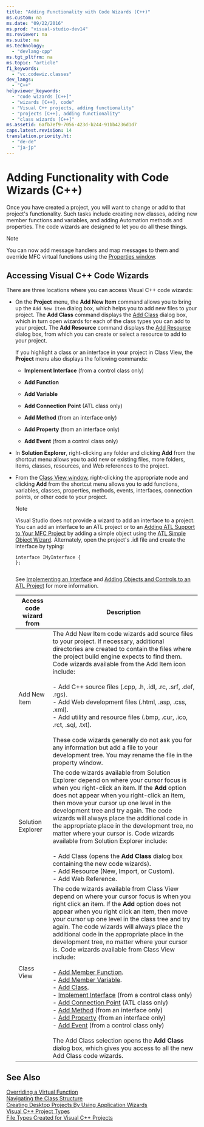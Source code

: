 ```yaml
---
title: "Adding Functionality with Code Wizards (C++)"
ms.custom: na
ms.date: "09/22/2016"
ms.prod: "visual-studio-dev14"
ms.reviewer: na
ms.suite: na
ms.technology: 
  - "devlang-cpp"
ms.tgt_pltfrm: na
ms.topic: "article"
f1_keywords: 
  - "vc.codewiz.classes"
dev_langs: 
  - "C++"
helpviewer_keywords: 
  - "code wizards [C++]"
  - "wizards [C++], code"
  - "Visual C++ projects, adding functionality"
  - "projects [C++], adding functionality"
  - "class wizards [C++]"
ms.assetid: 6afb7ef9-7056-423d-b244-91bb4236d1d7
caps.latest.revision: 14
translation.priority.ht: 
  - "de-de"
  - "ja-jp"
---
```

# Adding Functionality with Code Wizards (C++)
Once you have created a project, you will want to change or add to that project's functionality. Such tasks include creating new classes, adding new member functions and variables, and adding Automation methods and properties. The code wizards are designed to let you do all these things.  
  
> [!NOTE]
>  You can now add message handlers and map messages to them and override MFC virtual functions using the [Properties window](../vs140/properties-window.md).  
  
## Accessing Visual C++ Code Wizards  
 There are three locations where you can access Visual C++ code wizards:  
  
-   On the **Project** menu, the **Add New Item** command allows you to bring up the `Add New Item` dialog box, which helps you to add new files to your project. The **Add Class** command displays the [Add Class](../vs140/add-class-dialog-box.md) dialog box, which in turn open wizards for each of the class types you can add to your project. The **Add Resource** command displays the [Add Resource](../vs140/add-resource-dialog-box.md) dialog box, from which you can create or select a resource to add to your project.  
  
     If you highlight a class or an interface in your project in Class View, the **Project** menu also displays the following commands:  
  
    -   **Implement Interface** (from a control class only)  
  
    -   **Add Function**  
  
    -   **Add Variable**  
  
    -   **Add Connection Point** (ATL class only)  
  
    -   **Add Method** (from an interface only)  
  
    -   **Add Property** (from an interface only)  
  
    -   **Add Event** (from a control class only)  
  
-   In **Solution Explorer**, right-clicking any folder and clicking **Add** from the shortcut menu allows you to add new or existing files, more folders, items, classes, resources, and Web references to the project.  
  
-   From the [Class View window](assetId:///8d7430a9-3e33-454c-a9e1-a85e3d2db925), right-clicking the appropriate node and clicking **Add** from the shortcut menu allows you to add functions, variables, classes, properties, methods, events, interfaces, connection points, or other code to your project.  
  
    > [!NOTE]
    >  Visual Studio does not provide a wizard to add an interface to a project. You can add an interface to an ATL project or to an [Adding ATL Support to Your MFC Project](../vs140/adding-atl-support-to-your-mfc-project.md) by adding a simple object using the [ATL Simple Object Wizard](../vs140/atl-simple-object-wizard.md). Alternately, open the project's .idl file and create the interface by typing:  
  
    ```  
    interface IMyInterface {  
    };  
  
    ```  
  
     See [Implementing an Interface](../vs140/implementing-an-interface--visual-c---.md) and [Adding Objects and Controls to an ATL Project](../vs140/adding-objects-and-controls-to-an-atl-project.md) for more information.  
  
    |Access code wizard from|Description|  
    |-----------------------------|-----------------|  
    |Add New Item|The Add New Item code wizards add source files to your project. If necessary, additional directories are created to contain the files where the project build engine expects to find them. Code wizards available from the Add Item icon include:<br /><br /> -   Add C++ source files (.cpp, .h, .idl, .rc, .srf, .def, .rgs).<br />-   Add Web development files (.html, .asp, .css, .xml).<br />-   Add utility and resource files (.bmp, .cur, .ico, .rct, .sql, .txt).<br /><br /> These code wizards generally do not ask you for any information but add a file to your development tree. You may rename the file in the property window.|  
    |Solution Explorer|The code wizards available from Solution Explorer depend on where your cursor focus is when you right-click an item. If the **Add** option does not appear when you right-click an item, then move your cursor up one level in the development tree and try again. The code wizards will always place the additional code in the appropriate place in the development tree, no matter where your cursor is. Code wizards available from Solution Explorer include:<br /><br /> -   Add Class (opens the **Add Class** dialog box containing the new code wizards).<br />-   Add Resource (New, Import, or Custom).<br />-   Add Web Reference.|  
    |Class View|The code wizards available from Class View depend on where your cursor focus is when you right click an item. If the **Add** option does not appear when you right click an item, then move your cursor up one level in the class tree and try again. The code wizards will always place the additional code in the appropriate place in the development tree, no matter where your cursor is. Code wizards available from Class View include:<br /><br /> -   [Add Member Function](../vs140/adding-a-member-function--visual-c---.md).<br />-   [Add Member Variable](../vs140/adding-a-member-variable---visual-c---.md).<br />-   [Add Class](../vs140/adding-a-class--visual-c---.md).<br />-   [Implement Interface](../vs140/implement-interface-wizard.md) (from a control class only)<br />-   [Add Connection Point](../vs140/implement-connection-point-wizard.md) (ATL class only)<br />-   [Add Method](../vs140/add-method-wizard.md) (from an interface only)<br />-   [Add Property](../vs140/names--add-property-wizard.md) (from an interface only)<br />-   [Add Event](../vs140/add-event-wizard.md) (from a control class only)<br /><br /> The Add Class selection opens the **Add Class** dialog box, which gives you access to all the new Add Class code wizards.|  
  
## See Also  
 [Overriding a Virtual Function](../vs140/overriding-a-virtual-function--visual-c---.md)   
 [Navigating the Class Structure](../vs140/navigating-the-class-structure--visual-c---.md)   
 [Creating Desktop Projects By Using Application Wizards](../vs140/creating-desktop-projects-by-using-application-wizards.md)   
 [Visual C++ Project Types](../vs140/visual-c---project-types.md)   
 [File Types Created for Visual C++ Projects](../vs140/file-types-created-for-visual-c---projects.md)